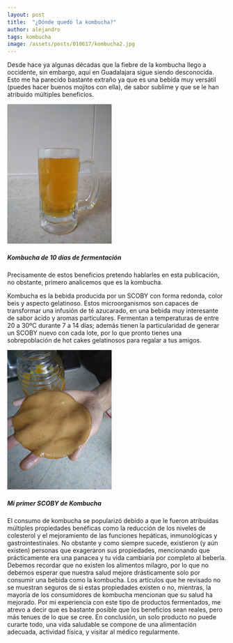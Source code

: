 ```yaml
---
layout: post
title:  "¿Dónde quedó la kombucha?"
author: alejandro
tags: kombucha
image: /assets/posts/010617/kombucha2.jpg
---
```


Desde hace ya algunas décadas que la fiebre de la kombucha llego a occidente, sin embargo, aquí en Guadalajara sigue siendo desconocida. Esto me ha parecido bastante extraño ya que es una bebida muy versátil (puedes hacer buenos mojitos con ella), de sabor sublime y que se le han atribuido múltiples beneficios.

![Kombucha de 10 días de fermentacion](/assets/posts/010617/kombucha1.jpg)
##### Kombucha de 10 días de fermentación

Precisamente de estos beneficios pretendo hablarles en esta publicación, no obstante, primero analicemos que es la kombucha. 

Kombucha es la bebida producida por un SCOBY con forma redonda, color beis y aspecto gelatinoso. Estos microorganismos son capaces de transformar una infusión de té azucarado, en una bebida muy interesante de sabor ácido y aromas particulares. Fermentan a temperaturas de entre 20 a 30ºC durante 7 a 14 días; además tienen la particularidad de generar un SCOBY nuevo con cada lote, por lo que pronto tienes una sobrepoblación de hot cakes gelatinosos para regalar a tus amigos.


![Mi primer SCOBY de Kombucha](/assets/posts/010617/kombucha2.jpg)
##### Mi primer SCOBY de Kombucha

El consumo de kombucha se popularizó debido a que le fueron atribuidas múltiples propiedades benéficas como la reducción de los niveles de colesterol y el mejoramiento de las funciones hepáticas, inmunológicas y gastrointestinales. No obstante y como siempre sucede, existieron (y aún existen) personas que exageraron sus propiedades, mencionando que prácticamente era una panacea y tu vida cambiaría por completo al beberla. Debemos recordar que no existen los alimentos milagro, por lo que no debemos esperar que nuestra salud mejore drásticamente solo por consumir una bebida como la kombucha.
Los artículos que he revisado no se muestran seguros de si estas propiedades existen o no, mientras, la mayoría de los consumidores de kombucha mencionan que su salud ha mejorado. Por mi experiencia con este tipo de productos fermentados, me atrevo a decir que es bastante posible que los beneficios sean reales, pero más tenues de lo que se cree. En conclusión, un solo producto no puede curarte todo, una vida saludable se compone de una alimentación adecuada, actividad física, y visitar al médico regularmente.